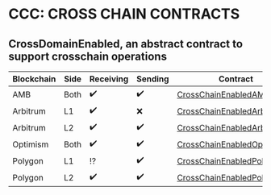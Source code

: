 # CCC: CROSS CHAIN CONTRACTS

## CrossDomainEnabled, an abstract contract to support crosschain operations

| Blockchain | Side | Receiving          | Sending            | Contract                                                                 |
|------------|------|--------------------|--------------------|--------------------------------------------------------------------------|
| AMB        | Both | :heavy_check_mark: | :heavy_check_mark: | [CrossChainEnabledAMB](contracts/CrossChainEnabledAMB.sol)               |
| Arbitrum   | L1   | :heavy_check_mark: | :x:                | [CrossChainEnabledArbitrumL1](contracts/CrossChainEnabledArbitrumL1.sol) |
| Arbitrum   | L2   | :heavy_check_mark: | :heavy_check_mark: | [CrossChainEnabledArbitrumL2](contracts/CrossChainEnabledArbitrumL2.sol) |
| Optimism   | Both | :heavy_check_mark: | :heavy_check_mark: | [CrossChainEnabledOptimism](contracts/CrossChainEnabledOptimism.sol)     |
| Polygon    | L1   | :interrobang:      | :heavy_check_mark: | [CrossChainEnabledPolygonL1](contracts/CrossChainEnabledPolygonL1.sol)   |
| Polygon    | L2   | :heavy_check_mark: | :heavy_check_mark: | [CrossChainEnabledPolygonL2](contracts/CrossChainEnabledPolygonL2.sol)   |